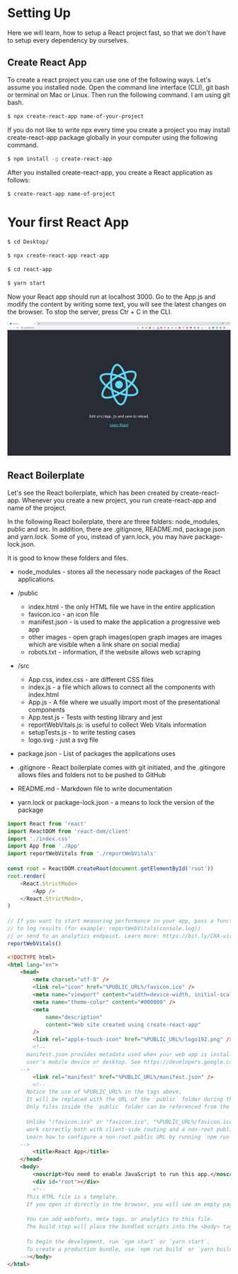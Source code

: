 # Setting Up

Here we will learn, how to setup a React project fast, so that we don't have to setup every dependency by ourselves.

## Create React App

To create a react project you can use one of the following ways. Let's assume you installed node. Open the command line interface (CLI), git bash or terminal on Mac or Linux. Then run the following command. I am using git bash.

```sh
$ npx create-react-app name-of-your-project
```

If you do not like to write npx every time you create a project you may install create-react-app package globally in your computer using the following command.

```sh
$ npm install -g create-react-app
```

After you installed create-react-app, you create a React application as follows:

```sh
$ create-react-app name-of-project
```

# Your first React App

```sh
$ cd Desktop/
```

```sh
$ npx create-react-app react-app
```

```sh
$ cd react-app
```

```sh
$ yarn start
```

Now your React app should run at localhost 3000. Go to the App.js and modify the content by writing some text, you will see the latest changes on the browser.
To stop the server, press Ctr + C in the CLI.

![React Starting](../images/react_app_starting.png)

## React Boilerplate

Let's see the React boilerplate, which has been created by create-react-app. Whenever you create a new project, you run create-react-app and name of the project.

In the following React boilerplate, there are three folders: node_modules, public and src. In addition, there are .gitignore, README.md, package.json and yarn.lock. Some of you, instead of yarn.lock, you may have package-lock.json.

It is good to know these folders and files.

-   node_modules - stores all the necessary node packages of the React applications.

-   /public

    -   index.html - the only HTML file we have in the entire application
    -   favicon.ico - an icon file
    -   manifest.json - is used to make the application a progressive web app
    -   other images - open graph images(open graph images are images which are visible when a link share on social media)
    -   robots.txt - information, if the website allows web scraping

-   /src

    -   App.css, index.css - are different CSS files
    -   index.js - a file which allows to connect all the components with index.html
    -   App.js - A file where we usually import most of the presentational components
    -   App.test.js - Tests with testing library and jest
    -   reportWebVitals.js: is useful to collect Web Vitals information
    -   setupTests.js - to write testing cases
    -   logo.svg - just a svg file

-   package.json - List of packages the applications uses
-   .gitignore - React boilerplate comes with git initiated, and the .gitingore allows files and folders not to be pushed to GitHub
-   README.md - Markdown file to write documentation
-   yarn.lock or package-lock.json - a means to lock the version of the package

```js title="index.js"
import React from 'react'
import ReactDOM from 'react-dom/client'
import './index.css'
import App from './App'
import reportWebVitals from './reportWebVitals'

const root = ReactDOM.createRoot(document.getElementById('root'))
root.render(
    <React.StrictMode>
        <App />
    </React.StrictMode>,
)

// If you want to start measuring performance in your app, pass a function
// to log results (for example: reportWebVitals(console.log))
// or send to an analytics endpoint. Learn more: https://bit.ly/CRA-vitals
reportWebVitals()
```

```html title="index.html"
<!DOCTYPE html>
<html lang="en">
    <head>
        <meta charset="utf-8" />
        <link rel="icon" href="%PUBLIC_URL%/favicon.ico" />
        <meta name="viewport" content="width=device-width, initial-scale=1" />
        <meta name="theme-color" content="#000000" />
        <meta
            name="description"
            content="Web site created using create-react-app"
        />
        <link rel="apple-touch-icon" href="%PUBLIC_URL%/logo192.png" />
        <!--
      manifest.json provides metadata used when your web app is installed on a
      user's mobile device or desktop. See https://developers.google.com/web/fundamentals/web-app-manifest/
    -->
        <link rel="manifest" href="%PUBLIC_URL%/manifest.json" />
        <!--
      Notice the use of %PUBLIC_URL% in the tags above.
      It will be replaced with the URL of the `public` folder during the build.
      Only files inside the `public` folder can be referenced from the HTML.

      Unlike "/favicon.ico" or "favicon.ico", "%PUBLIC_URL%/favicon.ico" will
      work correctly both with client-side routing and a non-root public URL.
      Learn how to configure a non-root public URL by running `npm run build`.
    -->
        <title>React App</title>
    </head>
    <body>
        <noscript>You need to enable JavaScript to run this app.</noscript>
        <div id="root"></div>
        <!--
      This HTML file is a template.
      If you open it directly in the browser, you will see an empty page.

      You can add webfonts, meta tags, or analytics to this file.
      The build step will place the bundled scripts into the <body> tag.

      To begin the development, run `npm start` or `yarn start`.
      To create a production bundle, use `npm run build` or `yarn build`.
    --></body>
</html>
```